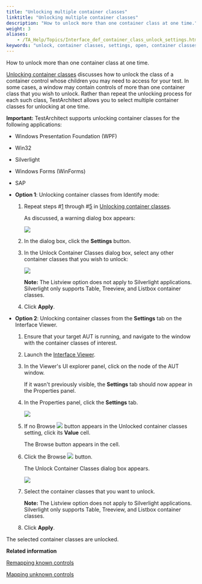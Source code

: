 ```yaml
--- 
title: "Unlocking multiple container classes"
linktitle: "Unlocking multiple container classes"
description: "How to unlock more than one container class at one time."
weight: 3
aliases: 
    - /TA_Help/Topics/Interface_def_container_class_unlock_settings.html
keywords: "unlock, container classes, settings, open, container classes"
---
```


How to unlock more than one container class at one time.

[Unlocking container classes](/TA_Help/Topics/Interface_def_container_class_unlock.html) discusses how to unlock the class of a container control whose children you may need to access for your test. In some cases, a window may contain controls of more than one container class that you wish to unlock. Rather than repeat the unlocking process for each such class, TestArchitect allows you to select multiple container classes for unlocking at one time.

**Important:** TestArchitect supports unlocking container classes for the following applications:

-   Windows Presentation Foundation \(WPF\)
-   Win32
-   Silverlight
-   Windows Forms \(WinForms\)
-   SAP

-   **Option 1**: Unlocking container classes from Identify mode:

    1.  Repeat steps \#[1](/TA_Help/Topics/Interface_def_container_class_unlock.html#step_fwb_rb1_1l) through \#[5](/TA_Help/Topics/Interface_def_container_class_unlock.html#step_qpb_sb1_1l) in [Unlocking container classes](/TA_Help/Topics/Interface_def_container_class_unlock.html).

        As discussed, a warning dialog box appears:

        ![](/images/TA_Help/Images/unlock_container_classes_warning_dialog.png)

    2.  In the dialog box, click the **Settings** button.

    3.  In the Unlock Container Classes dialog box, select any other container classes that you wish to unlock:

        ![](/images/TA_Help/Images/unlock_container_classes_setting.png)

        **Note:** The Listview option does not apply to Silverlight applications. Silverlight only supports Table, Treeview, and Listbox container classes.

    4.  Click **Apply**.

-   **Option 2**: Unlocking container classes from the **Settings** tab on the Interface Viewer.

    1.  Ensure that your target AUT is running, and navigate to the window with the container classes of interest.

    2.  Launch the [Interface Viewer](/TA_Help/Topics/Interface_def_Viewer_Starting.html).

    3.  In the Viewer's UI explorer panel, click on the node of the AUT window.

        If it wasn't previously visible, the **Settings** tab should now appear in the Properties panel.

    4.  In the Properties panel, click the **Settings** tab.

        ![](/images/TA_Help/Images/unlock_container_classes_interface_viewer_settings.png)

    5.  If no Browse ![](/images/TA_Help/Images/btn.browse-ellipsis.03.png) button appears in the Unlocked container classes setting, click its **Value** cell.

        The Browse button appears in the cell.

    6.  Click the Browse ![](/images/TA_Help/Images/btn.browse-ellipsis.03.png) button.

        The Unlock Container Classes dialog box appears.

        ![](/images/TA_Help/Images/unlock_container_classes_setting.png)

    7.  Select the container classes that you want to unlock.

        **Note:** The Listview option does not apply to Silverlight applications. Silverlight only supports Table, Treeview, and Listbox container classes.

    8.  Click **Apply**.


The selected container classes are unlocked.



**Related information**  


[Remapping known controls](/TA_Help/Topics/Mapping_known_controls.html)

[Mapping unknown controls](/TA_Help/Topics/Mapping_unknown_controls.html)

